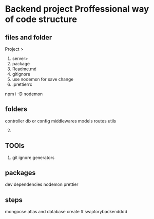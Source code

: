 # Backend project Proffessional way of code structure


## files and folder
Project >
1. server>
1. package
2. Readme.md
3. gitignore
4. use nodemon for save change 
5. .prettierrc 

npm i -D nodemon

## folders
controller
db or config
middlewares
models
routes
utils



2.
## TOOls
1. git ignore generators
## packages
dev dependencies
nodemon
prettier
## steps
mongoose atlas and database create
#   s w i p t o r y b a c k e n d d d d  
 